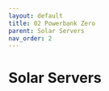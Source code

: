 ```yaml
---
layout: default
title: 02 Powerbank Zero
parent: Solar Servers
nav_order: 2
---
```

<h1>Solar Servers</h1>
<p></p>
